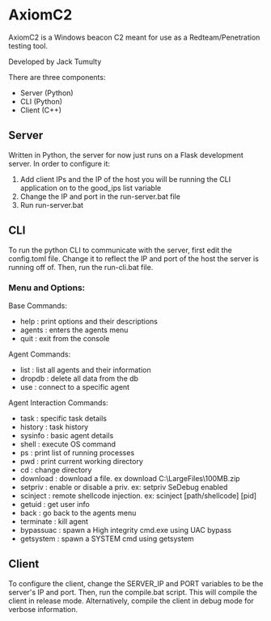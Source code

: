 # AxiomC2
AxiomC2 is a Windows beacon C2 meant for use as a Redteam/Penetration testing tool.

Developed by Jack Tumulty

There are three components:
 - Server (Python)
 - CLI (Python)
 - Client (C++)

## Server
Written in Python, the server for now just runs on a Flask development server. In order to configure it:

 1. Add client IPs and the IP of the host you will be running the CLI application on to the good_ips list variable
 2. Change the IP and port in the run-server.bat file
 3. Run run-server.bat

## CLI
To run the python CLI to communicate with the server, first edit the config.toml file. Change it to reflect the IP and port of the host the server is running off of. Then, run the run-cli.bat file.

### Menu and Options:
Base Commands:
 - help  	    :  print options and their descriptions
 - agents 		:  enters the agents menu
 - quit 	    :  exit from the console

Agent Commands: 
- list  	    :  list all agents and their information
- dropdb  	    :  delete all data from the db
- use 			:  connect to a specific agent

Agent Interaction Commands:
- task       	:  specific task details
- history    	:  task history
- sysinfo    	:  basic agent details
- shell    	    :  execute OS command
- ps           	:  print list of running processes
- pwd           :  print current working directory
- cd            :  change directory
- download      :  download a file. ex download C:\\LargeFiles\\100MB.zip
- setpriv		:  enable or disable a priv. ex: setpriv SeDebug enabled
- scinject		:  remote shellcode injection. ex: scinject [path/shellcode] [pid]
- getuid		:  get user info
- back  		:  go back to the agents menu
- terminate     :  kill agent
- bypassuac     :  spawn a High integrity cmd.exe using UAC bypass
- getsystem     :  spawn a SYSTEM cmd using getsystem


## Client

To configure the client, change the SERVER_IP and PORT variables to be the server's IP and port. Then, run the compile.bat script. This will compile the client in release mode. Alternatively, compile the client in debug mode for verbose information.
